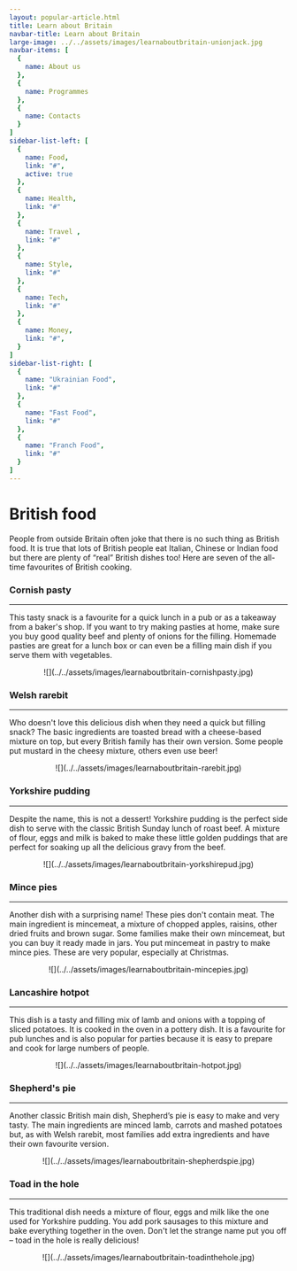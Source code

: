 ```yaml
---
layout: popular-article.html
title: Learn about Britain
navbar-title: Learn about Britain
large-image: ../../assets/images/learnaboutbritain-unionjack.jpg
navbar-items: [
  {
    name: About us
  },
  {
    name: Programmes
  },
  {
    name: Contacts
  }
]
sidebar-list-left: [
  {
    name: Food,
    link: "#",
    active: true
  },
  {
    name: Health,
    link: "#"
  },
  {
    name: Travel ,
    link: "#"
  },
  {
    name: Style,
    link: "#"
  },
  {
    name: Tech,
    link: "#"
  },
  {
    name: Money,
    link: "#",
  }
]
sidebar-list-right: [
  {
    name: "Ukrainian Food",
    link: "#"
  },
  {
    name: "Fast Food",
    link: "#"
  },
  {
    name: "Franch Food",
    link: "#"
  }
]
---
```

# British food

People from outside Britain often joke that there is no such thing as British food. It is true that lots of British people eat Italian, Chinese or Indian food but there are plenty of “real” British dishes too! Here are seven of the all-time favourites of British cooking.



### Cornish pasty

* * *

This tasty snack is a favourite for a quick lunch in a pub or as a takeaway from a baker's shop. If you want to try making pasties at home, make sure you buy good quality beef and plenty of onions for the filling. Homemade pasties are great for a lunch box or can even be a filling main dish if you serve them with vegetables.

<center>![](../../assets/images/learnaboutbritain-cornishpasty.jpg)</center>


### Welsh rarebit

* * *

Who doesn't love this delicious dish when they need a quick but filling snack? The basic ingredients are toasted bread with a cheese-based mixture on top, but every British family has their own version. Some people put mustard in the cheesy mixture, others even use beer!

<center>![](../../assets/images/learnaboutbritain-rarebit.jpg)</center>


### Yorkshire pudding

* * *

Despite the name, this is not a dessert! Yorkshire pudding is the perfect side dish to serve with the classic British Sunday lunch of roast beef. A mixture of flour, eggs and milk is baked to make these little golden puddings that are perfect for soaking up all the delicious gravy from the beef.

<center>![](../../assets/images/learnaboutbritain-yorkshirepud.jpg)</center>


### Mince pies

* * *

Another dish with a surprising name! These pies don't contain meat. The main ingredient is mincemeat, a mixture of chopped apples, raisins, other dried fruits and brown sugar. Some families make their own mincemeat, but you can buy it ready made in jars. You put mincemeat in pastry to make mince pies. These are very popular, especially at Christmas.

<center>![](../../assets/images/learnaboutbritain-mincepies.jpg)</center>


### Lancashire hotpot

* * *

This dish is a tasty and filling mix of lamb and onions with a topping of sliced potatoes. It is cooked in the oven in a pottery dish. It is a favourite for pub lunches and is also popular for parties because it is easy to prepare and cook for large numbers of people.

<center>![](../../assets/images/learnaboutbritain-hotpot.jpg)</center>

### Shepherd's pie

* * *

Another classic British main dish, Shepherd’s pie is easy to make and very tasty. The main ingredients are minced lamb, carrots and mashed potatoes but, as with Welsh rarebit, most families add extra ingredients and have their own favourite version.

<center>![](../../assets/images/learnaboutbritain-shepherdspie.jpg)</center>

### Toad in the hole

* * *

This traditional dish needs a mixture of flour, eggs and milk like the one used for Yorkshire pudding. You add pork sausages to this mixture and bake everything together in the oven. Don't let the strange name put you off – toad in the hole is really delicious!

<center>![](../../assets/images/learnaboutbritain-toadinthehole.jpg)</center>

